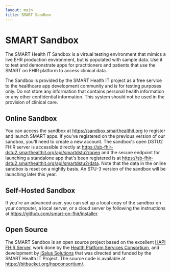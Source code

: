 ```yaml
---
layout: main
title: SMART Sandbox
---
```


# SMART Sandbox

The SMART Health IT Sandbox is a virtual testing environment that mimics a live EHR production environment, but is populated with sample data. Use it to test and demonstrate apps for practitioners and patients that use the SMART on FHIR platform to access clinical data.

The Sandbox is provided by the SMART Health IT project as a free service to the healthcare app development community and is for testing purposes only. Do not store any information that contains personal health information or any other confidential information. This system should not be used in the provision of clinical care.

## Online Sandbox

You can access the sandbox at https://sandbox.smarthealthit.org to register and launch SMART apps. If you've registered on the previous version of our sandbox, you'll need to create a new account. The sandbox's open DSTU2 FHIR server is accessible directly at https://sb-fhir-dstu2.smarthealthit.org/api/smartdstu2/open and the secure endpoint for launching a standalone app that's been registered is at https://sb-fhir-dstu2.smarthealthit.org/api/smartdstu2/data. Note that the data in the online sandbox is reset on a nightly basis. An STU-3 version of the sandbox will be launching later this year.

## Self-Hosted Sandbox

If you're an advanced user, you can set up a local copy of the sandbox on your computer, a local server, or a cloud server by following the instructions at https://github.com/smart-on-fhir/installer. 

## Open Source

The SMART Sandbox is an open source project based on the excellent [HAPI FHIR Server]( http://hapifhir.io/), work done by the [Health Platform Services Consortium]( https://healthservices.atlassian.net/wiki/display/HSPC/HSPC+Sandbox), and development by [iSalus Solutions]( https://www.isalussolutions.com/) that was directed and funded by the SMART Health IT Project. The source code is available at https://bitbucket.org/hspconsortium/.
